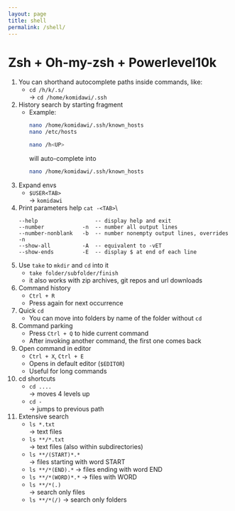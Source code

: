 ```yaml
---
layout: page
title: shell
permalink: /shell/
---
```


# Zsh + Oh-my-zsh + Powerlevel10k

1. You can shorthand autocomplete paths inside commands, like:
   - `cd /h/k/.s/`\
   ->  `cd /home/komidawi/.ssh`
2. History search by starting fragment
   - Example:
        ```bash
        nano /home/komidawi/.ssh/known_hosts
        nano /etc/hosts

        nano /h<UP>
        ```
        will auto-complete into
        ```bash
        nano /home/komidawi/.ssh/known_hosts
        ```
3. Expand envs
   - `$USER<TAB>`\
   -> `komidawi`
4. Print parameters help
   `cat -<TAB>`\
    ```
    --help                  -- display help and exit
    --number            -n  -- number all output lines
    --number-nonblank   -b  -- number nonempty output lines, overrides -n
    --show-all          -A  -- equivalent to -vET
    --show-ends         -E  -- display $ at end of each line
    ```
5. Use `take` to `mkdir` and `cd` into it
   - `take folder/subfolder/finish`
   - it also works with zip archives, git repos and url downloads
6. Command history
   - `Ctrl + R`
   - Press again for next occurrence
7. Quick `cd`
   - You can move into folders by name of the folder without `cd`
8. Command parking
   - Press `Ctrl + Q` to hide current command
   - After invoking another command, the first one comes back
9. Open command in editor
   - `Ctrl + X`, `Ctrl + E`
   - Opens in default editor (`$EDITOR`)
   - Useful for long commands
10. cd shortcuts
    - `cd ....` \
    -> moves 4 levels up
    - `cd -`\
    -> jumps to previous path
11. Extensive search
    - `ls *.txt`\
        -> text files
    - `ls **/*.txt`\
        -> text files (also within subdirectories)
    - `ls **/(START)*.*`	
        -> files starting with word START
    - `ls **/*(END).*`
        -> files ending with word END
    - `ls **/*(WORD)*.*`
        -> files with WORD
    - `ls **/*(.)`	
        -> search only files
    - `ls **/*(/)`
        -> search only folders
    